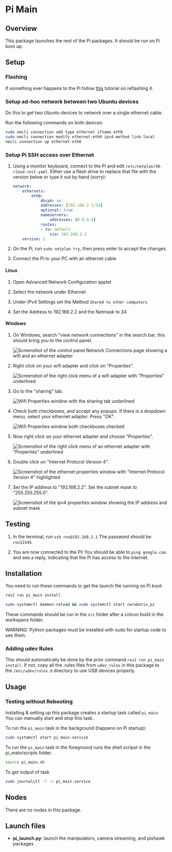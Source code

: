 # Pi Main

## Overview

This package launches the rest of the Pi packages. It should be run on Pi boot up.

## Setup

### Flashing

If something ever happens to the Pi follow [this](https://www.jeffgeerling.com/blog/2020/how-flash-raspberry-pi-os-compute-module-4-emmc-usbboot) tutorial on reflashing it.

### Setup ad-hoc network between two Ubuntu devices

Do this to get two Ubuntu devices to network over a single ethernet cable.

Run the following commands on both devices:

```bash
sudo nmcli connection add type ethernet ifname eth0
sudo nmcli connection modify ethernet-eth0 ipv4.method link-local
nmcli connection up ethernet-eth0
```

### Setup Pi SSH access over Ethernet

1. Using a monitor keyboard, connect to the Pi and edit `/etc/netplan/50-cloud-init.yaml`. Either use a flash drive to replace that file with the version below or type it out by hand (sorry):

    ```yaml
    network:
        ethernets:
            eth0:
                dhcp4: no
                addresses: [192.168.2.1/24]
                optional: true
                nameservers:
                    addresses: [8.8.8.8]
                routes:
                - to: default
                    via: 192.168.2.2
        version: 2
    ```

2. On the Pi, run `sudo netplan try`, then press enter to accept the changes.

3. Connect the Pi to your PC with an ethernet cable

#### Linux

1. Open Advanced Network Configuration applet

2. Select the network under Ethernet

3. Under IPv4 Settings set the Method `Shared to other computers`

4. Set the Address to 192.168.2.2 and the Netmask to 24

#### Windows

1. On Windows, search "view network connections" in the search bar, this should bring you to the control panel.

    ![Screenshot of the control panel Network Connections page showing a wifi and an ethernet adapter](images/1-control-panel.png)

2. Right click on your wifi adapter and click on "Properties".

    ![Screenshot of the right click menu of a wifi adapter with "Properties" underlined](images/2-wifi-properties-button.png)

3. Go to the "sharing" tab.

    ![Wifi Properties window with the sharing tab underlined](images/3-wifi-sharing.png)

4. Check both checkboxes, and accept any popups. If there is a dropdown menu, select your ethernet adapter. Press "OK".

    ![Wifi Properties window both checkboxes checked](images/4-wifi-sharing-checkboxes.png)

5. Now right click on your ethernet adapter and choose "Properties".

    ![Screenshot of the right click menu of an ethernet adapter with "Properties" underlined](images/5-ethernet-properties-button.png)

6. Double click on "Internet Protocol Version 4".

    ![Screenshot of the ethernet properties window with "Internet Protocol Version 4" highlighted](images/6-ethernet-properties-items.png)

7. Set the IP address to "192.168.2.2". Set the subnet mask to "255.255.255.0".

    ![Screenshot of the ipv4 properties window showing the IP address and subnet mask](images/7-ipv4-properties.png)

## Testing

1. In the terminal, run `ssh rov@192.168.2.1` The password should be `rov12345`.

2. You are now connected to the Pi! You should be able to `ping google.com` and see a reply, indicating that the Pi has access to the internet.

## Installation

You need to run these commands to get the launch file running on Pi boot:

```bash
ros2 run pi_main install 
```

```bash
sudo systemctl daemon-reload && sudo systemctl start cwrubotix_pi
```

These commands should be run in the `src` folder after a colcon build in the workspace folder.

WARNING: Python packages must be installed with sudo for startup code to see them.

### Adding udev Rules

This should automatically be done by the prior command `ros2 run pi_main install`. If not, copy all the .rules files from `udev_rules` in this package to the `/etc/udev/rules.d` directory to use USB devices properly.

## Usage

### Testing without Rebooting

Installing & setting up this package creates a startup task called `pi_main`. You can manually start and stop this task.

To run the `pi_main` task in the background (happens on Pi startup):

```bash
sudo systemctl start pi_main.service
```

To run the `pi_main` task in the foreground runs the shell scripst in the pi_main/scripts folder.

```bash
source pi_main.sh
```

To get output of task

```bash
sudo journalctl -f -u pi_main.service
```

## Nodes

There are no nodes in this package.

## Launch files

* **pi_launch.py**: launch the manipulators, camera streaming, and pixhawk packages

